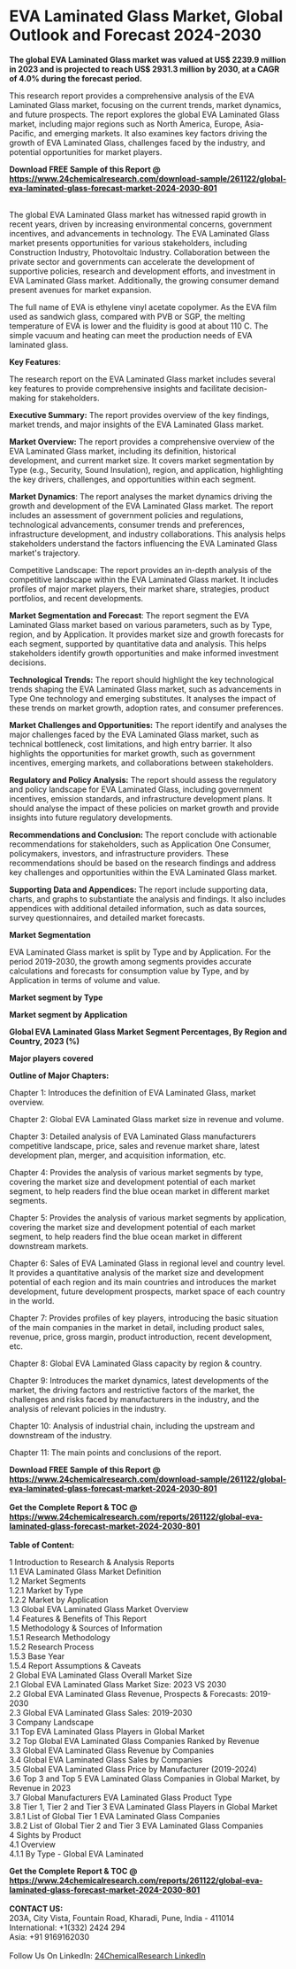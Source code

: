 <h1>EVA Laminated Glass Market, Global Outlook and Forecast 2024-2030</h1><p><strong>The global EVA Laminated Glass market was valued at US$ 2239.9 million in 2023 and is projected to reach US$ 2931.3 million by 2030, at a CAGR of 4.0% during the forecast period.</strong></p><p>
</p><p>This research report provides a comprehensive analysis of the EVA Laminated Glass market, focusing on the current trends, market dynamics, and future prospects. The report explores the global EVA Laminated Glass market, including major regions such as North America, Europe, Asia-Pacific, and emerging markets. It also examines key factors driving the growth of EVA Laminated Glass, challenges faced by the industry, and potential opportunities for market players.</p><div><b>Download FREE Sample of this Report @ 
            <a href="https://www.24chemicalresearch.com/download-sample/261122/global-eva-laminated-glass-forecast-market-2024-2030-801">
            https://www.24chemicalresearch.com/download-sample/261122/global-eva-laminated-glass-forecast-market-2024-2030-801</a></b></div><br><p>
The global EVA Laminated Glass market has witnessed rapid growth in recent years, driven by increasing environmental concerns, government incentives, and advancements in technology. The EVA Laminated Glass market presents opportunities for various stakeholders, including Construction Industry, Photovoltaic Industry. Collaboration between the private sector and governments can accelerate the development of supportive policies, research and development efforts, and investment in EVA Laminated Glass market. Additionally, the growing consumer demand present avenues for market expansion.</p><p>
</p><p>
The full name of EVA is ethylene vinyl acetate copolymer. As the EVA film used as sandwich glass, compared with PVB or SGP, the melting temperature of EVA is lower and the fluidity is good at about 110 C. The simple vacuum and heating can meet the production needs of EVA laminated glass.</p><p>
<strong>Key Features</strong>:</p><p>
The research report on the EVA Laminated Glass market includes several key features to provide comprehensive insights and facilitate decision-making for stakeholders.</p><p>
<strong>Executive Summary:</strong> The report provides overview of the key findings, market trends, and major insights of the EVA Laminated Glass market.</p><p>
<strong>Market Overview:</strong> The report provides a comprehensive overview of the EVA Laminated Glass market, including its definition, historical development, and current market size. It covers market segmentation by Type (e.g., Security, Sound Insulation), region, and application, highlighting the key drivers, challenges, and opportunities within each segment.</p><p>
<strong>Market Dynamics</strong>: The report analyses the market dynamics driving the growth and development of the EVA Laminated Glass market. The report includes an assessment of government policies and regulations, technological advancements, consumer trends and preferences, infrastructure development, and industry collaborations. This analysis helps stakeholders understand the factors influencing the EVA Laminated Glass market's trajectory.</p><p>
Competitive Landscape: The report provides an in-depth analysis of the competitive landscape within the EVA Laminated Glass market. It includes profiles of major market players, their market share, strategies, product portfolios, and recent developments.</p><p>
<strong>Market Segmentation and Forecast</strong>: The report segment the EVA Laminated Glass market based on various parameters, such as by Type, region, and by Application. It provides market size and growth forecasts for each segment, supported by quantitative data and analysis. This helps stakeholders identify growth opportunities and make informed investment decisions.</p><p>
<strong>Technological Trends:</strong> The report should highlight the key technological trends shaping the EVA Laminated Glass market, such as advancements in Type One technology and emerging substitutes. It analyses the impact of these trends on market growth, adoption rates, and consumer preferences.</p><p>
<strong>Market Challenges and Opportunities:</strong> The report identify and analyses the major challenges faced by the EVA Laminated Glass market, such as technical bottleneck, cost limitations, and high entry barrier. It also highlights the opportunities for market growth, such as government incentives, emerging markets, and collaborations between stakeholders.</p><p>
<strong>Regulatory and Policy Analysis:</strong> The report should assess the regulatory and policy landscape for EVA Laminated Glass, including government incentives, emission standards, and infrastructure development plans. It should analyse the impact of these policies on market growth and provide insights into future regulatory developments.</p><p>
<strong>Recommendations and Conclusion: </strong>The report conclude with actionable recommendations for stakeholders, such as Application One Consumer, policymakers, investors, and infrastructure providers. These recommendations should be based on the research findings and address key challenges and opportunities within the EVA Laminated Glass market.</p><p>
<strong>Supporting Data and Appendices: </strong>The report include supporting data, charts, and graphs to substantiate the analysis and findings. It also includes appendices with additional detailed information, such as data sources, survey questionnaires, and detailed market forecasts.</p><p>
<strong>Market Segmentation</strong></p><p>
EVA Laminated Glass market is split by Type and by Application. For the period 2019-2030, the growth among segments provides accurate calculations and forecasts for consumption value by Type, and by Application in terms of volume and value.</p><p>
<strong>Market segment by Type</strong></p><p>
</p><p>
</p><p><strong>Market segment by Application</strong></p><p>
</p><p>
</p><p><strong>Global EVA Laminated Glass Market Segment Percentages, By Region and Country, 2023 (%)</strong></p><p>
</p><p>
</p><p><strong>Major players covered</strong></p><p>
</p><p>
</p><p><strong>Outline of Major Chapters:</strong></p><p>
Chapter 1: Introduces the definition of EVA Laminated Glass, market overview.</p><p>
Chapter 2: Global EVA Laminated Glass market size in revenue and volume.</p><p>
Chapter 3: Detailed analysis of EVA Laminated Glass manufacturers competitive landscape, price, sales and revenue market share, latest development plan, merger, and acquisition information, etc.</p><p>
Chapter 4: Provides the analysis of various market segments by type, covering the market size and development potential of each market segment, to help readers find the blue ocean market in different market segments.</p><p>
Chapter 5: Provides the analysis of various market segments by application, covering the market size and development potential of each market segment, to help readers find the blue ocean market in different downstream markets.</p><p>
Chapter 6: Sales of EVA Laminated Glass in regional level and country level. It provides a quantitative analysis of the market size and development potential of each region and its main countries and introduces the market development, future development prospects, market space of each country in the world.</p><p>
Chapter 7: Provides profiles of key players, introducing the basic situation of the main companies in the market in detail, including product sales, revenue, price, gross margin, product introduction, recent development, etc.</p><p>
Chapter 8: Global EVA Laminated Glass capacity by region &amp; country.</p><p>
Chapter 9: Introduces the market dynamics, latest developments of the market, the driving factors and restrictive factors of the market, the challenges and risks faced by manufacturers in the industry, and the analysis of relevant policies in the industry.</p><p>
Chapter 10: Analysis of industrial chain, including the upstream and downstream of the industry.</p><p>
Chapter 11: The main points and conclusions of the report.</p><div><b>Download FREE Sample of this Report @ 
            <a href="https://www.24chemicalresearch.com/download-sample/261122/global-eva-laminated-glass-forecast-market-2024-2030-801">
            https://www.24chemicalresearch.com/download-sample/261122/global-eva-laminated-glass-forecast-market-2024-2030-801</a></b></div><br><div><b>Get the Complete Report & TOC @ 
            <a href="https://www.24chemicalresearch.com/reports/261122/global-eva-laminated-glass-forecast-market-2024-2030-801">
            https://www.24chemicalresearch.com/reports/261122/global-eva-laminated-glass-forecast-market-2024-2030-801</a></b></div><br>
            <b>Table of Content:</b><p>1 Introduction to Research & Analysis Reports<br />
    1.1 EVA Laminated Glass Market Definition<br />
    1.2 Market Segments<br />
        1.2.1 Market by Type<br />
        1.2.2 Market by Application<br />
    1.3 Global EVA Laminated Glass Market Overview<br />
    1.4 Features & Benefits of This Report<br />
    1.5 Methodology & Sources of Information<br />
        1.5.1 Research Methodology<br />
        1.5.2 Research Process<br />
        1.5.3 Base Year<br />
        1.5.4 Report Assumptions & Caveats<br />
2 Global EVA Laminated Glass Overall Market Size<br />
    2.1 Global EVA Laminated Glass Market Size: 2023 VS 2030<br />
    2.2 Global EVA Laminated Glass Revenue, Prospects & Forecasts: 2019-2030<br />
    2.3 Global EVA Laminated Glass Sales: 2019-2030<br />
3 Company Landscape<br />
    3.1 Top EVA Laminated Glass Players in Global Market<br />
    3.2 Top Global EVA Laminated Glass Companies Ranked by Revenue<br />
    3.3 Global EVA Laminated Glass Revenue by Companies<br />
    3.4 Global EVA Laminated Glass Sales by Companies<br />
    3.5 Global EVA Laminated Glass Price by Manufacturer (2019-2024)<br />
    3.6 Top 3 and Top 5 EVA Laminated Glass Companies in Global Market, by Revenue in 2023<br />
    3.7 Global Manufacturers EVA Laminated Glass Product Type<br />
    3.8 Tier 1, Tier 2 and Tier 3 EVA Laminated Glass Players in Global Market<br />
        3.8.1 List of Global Tier 1 EVA Laminated Glass Companies<br />
        3.8.2 List of Global Tier 2 and Tier 3 EVA Laminated Glass Companies<br />
4 Sights by Product<br />
    4.1 Overview<br />
        4.1.1 By Type - Global EVA Laminated</p><div><b>Get the Complete Report & TOC @ 
            <a href="https://www.24chemicalresearch.com/reports/261122/global-eva-laminated-glass-forecast-market-2024-2030-801">
            https://www.24chemicalresearch.com/reports/261122/global-eva-laminated-glass-forecast-market-2024-2030-801</a></b></div><br><b>CONTACT US:</b><br>
            203A, City Vista, Fountain Road, Kharadi, Pune, India - 411014<br>
            International: +1(332) 2424 294<br>
            Asia: +91 9169162030 <br><br>
            Follow Us On LinkedIn: <a href="https://www.linkedin.com/company/24chemicalresearch/">24ChemicalResearch LinkedIn</a>
